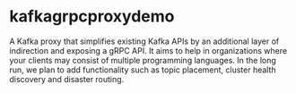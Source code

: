 # kafkagrpcproxydemo
A Kafka proxy that simplifies existing Kafka APIs by an additional layer of indirection and exposing a gRPC API. It aims to help in organizations where your clients may consist of multiple programming languages. 
In the long run, we plan to add functionality such as topic placement, cluster health discovery and disaster routing.
